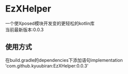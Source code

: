 # EzXHelper
一个使Xposed模块开发变的更轻松的kotlin库    
当前最新版本:0.0.3
## 使用方式
在build.gradle的dependencies下添加语句implementation 'com.github.kyuubiran:EzXHelper:0.0.3'  
